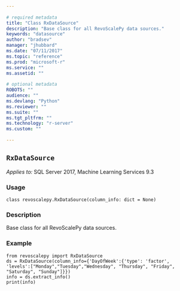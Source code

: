 ```yaml
--- 
 
# required metadata 
title: "Class RxDataSource" 
description: "Base class for all RevoScalePy data sources." 
keywords: "datasource" 
author: "bradsev" 
manager: "jhubbard" 
ms.date: "07/11/2017" 
ms.topic: "reference" 
ms.prod: "microsoft-r" 
ms.service: "" 
ms.assetid: "" 
 
# optional metadata 
ROBOTS: "" 
audience: "" 
ms.devlang: "Python" 
ms.reviewer: "" 
ms.suite: "" 
ms.tgt_pltfrm: "" 
ms.technology: "r-server" 
ms.custom: "" 
 
---
```


## `RxDataSource`


*Applies to:* SQL Server 2017, Machine Learning Services 9.3


### Usage



```
class revoscalepy.RxDataSource(column_info: dict = None)
```




### Description

Base class for all RevoScalePy data sources.


### Example



```
from revoscalepy import RxDataSource
ds = RxDataSource(column_info={'DayOfWeek':{'type': 'factor', 'levels':["Monday","Tuesday","Wednesday", "Thursday", "Friday", "Saturday", "Sunday"]}})
info = ds.extract_info()
print(info)
```

